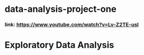 # data-analysis-project-one

### link: https://www.youtube.com/watch?v=Lv-Z2TE-usI

# Exploratory Data Analysis
